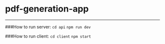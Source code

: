# pdf-generation-app
--------------------

###How to run server:
`cd api`
`npm run dev`

###How to run client:
`cd client`
`npm start`
